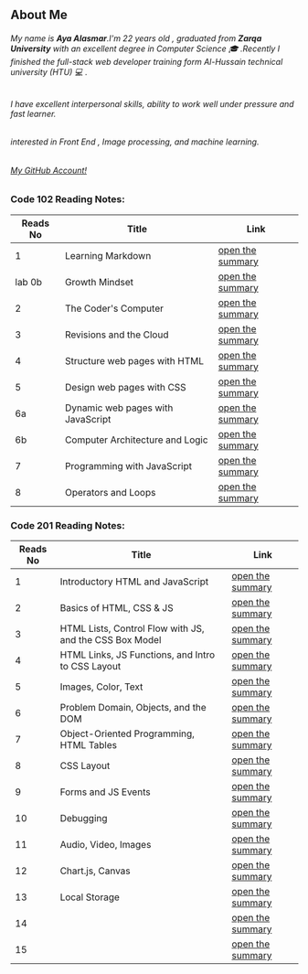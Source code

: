 ## About Me 
###### My name is ***Aya Alasmar***.I'm 22 years old , graduated from **Zarqa University** with an excellent degree in Computer Science :mortar_board: .Recently I finished the full-stack web developer training form Al-Hussain technical university (HTU) :computer: .
###### I have excellent interpersonal skills, ability to work well under pressure and fast learner.
###### interested in Front End , Image processing, and machine learning.


###### [My GitHub Account!](https://github.com/aya-alasmar)

### Code 102 Reading Notes:

Reads No | Title  | Link
-------|-------------|---------
1 | Learning Markdown | [open the summary](https://aya-alasmar.github.io/reading-notes/LearningMarkdown)
lab 0b | Growth Mindset | [open the summary](https://aya-alasmar.github.io/reading-notes/mindset)
2 | The Coder's Computer |[open the summary](https://aya-alasmar.github.io/reading-notes/read2)
3 | Revisions and the Cloud |[open the summary](https://aya-alasmar.github.io/reading-notes/read3)
4 | Structure web pages with HTML|[open the summary](https://aya-alasmar.github.io/reading-notes/read4)
5 | Design web pages with CSS |[open the summary](https://aya-alasmar.github.io/reading-notes/read5)
6a | Dynamic web pages with JavaScript | [open the summary](https://aya-alasmar.github.io/reading-notes/read6a)
6b | Computer Architecture and Logic | [open the summary](https://aya-alasmar.github.io/reading-notes/read6b)
7 | Programming with JavaScript | [open the summary](https://aya-alasmar.github.io/reading-notes/read7)
8 | Operators and Loops | [open the summary](https://aya-alasmar.github.io/reading-notes/read8)


### Code 201 Reading Notes:

Reads No | Title  | Link
-------|-------------|---------
1 |Introductory HTML and JavaScript | [open the summary](https://aya-alasmar.github.io/reading-notes/class-01)
2 | Basics of HTML, CSS & JS |[open the summary](https://aya-alasmar.github.io/reading-notes/class-02)
3 |HTML Lists, Control Flow with JS, and the CSS Box Model|[open the summary](https://aya-alasmar.github.io/reading-notes/class-03)
4 |HTML Links, JS Functions, and Intro to CSS Layout|[open the summary](https://aya-alasmar.github.io/reading-notes/class-04)
5 | Images, Color, Text|[open the summary](https://aya-alasmar.github.io/reading-notes/class-05)
6 |Problem Domain, Objects, and the DOM| [open the summary](https://aya-alasmar.github.io/reading-notes/class-06)
7 | Object-Oriented Programming, HTML Tables | [open the summary](https://aya-alasmar.github.io/reading-notes/class-07)
8 | CSS Layout | [open the summary](https://aya-alasmar.github.io/reading-notes/class-08)
9 | Forms and JS Events| [open the summary](https://aya-alasmar.github.io/reading-notes/class-09)
10 | Debugging | [open the summary](https://aya-alasmar.github.io/reading-notes/class-10)
11 | Audio, Video, Images | [open the summary](https://aya-alasmar.github.io/reading-notes/class-11)
12 | Chart.js, Canvas| [open the summary](https://aya-alasmar.github.io/reading-notes/class-12)
13 |  Local Storage | [open the summary](https://aya-alasmar.github.io/reading-notes/class-13)
14 |   | [open the summary](https://aya-alasmar.github.io/reading-notes/)
15 |   | [open the summary](https://aya-alasmar.github.io/reading-notes/)
